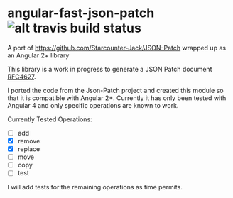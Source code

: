 # angular-fast-json-patch     ![alt travis build status](https://travis-ci.org/bonejon/angular-fast-json-patch.svg?branch=master)
A port of https://github.com/Starcounter-Jack/JSON-Patch wrapped up as an Angular 2+ library

This library is a work in progress to generate a JSON Patch document [RFC4627](https://tools.ietf.org/rfc/rfc6902.txt).

I ported the code from the Json-Patch project and created this module so that it is compatible with Angular 2+. Currently it has only been tested with Angular 4 and only specific operations are known to work.

Currently Tested Operations:
- [ ] add
- [X] remove
- [X] replace
- [ ] move
- [ ] copy
- [ ] test

I will add tests for the remaining operations as time permits.
